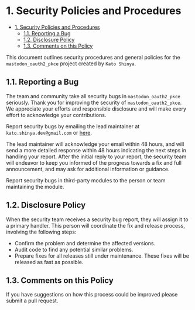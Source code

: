 # 1. Security Policies and Procedures

<!-- TOC -->

- [1. Security Policies and Procedures](#1-security-policies-and-procedures)
  - [1.1. Reporting a Bug](#11-reporting-a-bug)
  - [1.2. Disclosure Policy](#12-disclosure-policy)
  - [1.3. Comments on this Policy](#13-comments-on-this-policy)

<!-- /TOC -->

This document outlines security procedures and general policies for the `mastodon_oauth2_pkce` project created by `Kato Shinya`.

## 1.1. Reporting a Bug

The team and community take all security bugs in `mastodon_oauth2_pkce` seriously.
Thank you for improving the security of `mastodon_oauth2_pkce`. We appreciate your efforts and
responsible disclosure and will make every effort to acknowledge your
contributions.

Report security bugs by emailing the lead maintainer at `kato.shinya.dev@gmail.com` or [here](https://github.com/mastodon-dart/mastodon-oauth2-pkce/issues).

The lead maintainer will acknowledge your email within 48 hours, and will send a
more detailed response within 48 hours indicating the next steps in handling
your report. After the initial reply to your report, the security team will
endeavor to keep you informed of the progress towards a fix and full
announcement, and may ask for additional information or guidance.

Report security bugs in third-party modules to the person or team maintaining
the module.

## 1.2. Disclosure Policy

When the security team receives a security bug report, they will assign it to a
primary handler. This person will coordinate the fix and release process,
involving the following steps:

- Confirm the problem and determine the affected versions.
- Audit code to find any potential similar problems.
- Prepare fixes for all releases still under maintenance. These fixes will be
  released as fast as possible.

## 1.3. Comments on this Policy

If you have suggestions on how this process could be improved please submit a
pull request.
